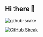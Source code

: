 ## Hi there 👋



<picture>
  <source media="(prefers-color-scheme: dark)" srcset="https://github.com/shuguroff/shuguroff/blob/output/github-contribution-grid-snake-dark.svg" />
  <source media="(prefers-color-scheme: light)" srcset="https://github.com/shuguroff/shuguroff/blob/output/github-contribution-grid-snake.svg" />
  <img alt="github-snake" src="github-snake.svg" />
</picture>

[![GitHub Streak](https://streak-stats.demolab.com?user=shuguroff&theme=transparent&locale=ru&date_format=j%20M%5B%20Y%5D)](https://git.io/streak-stats)
